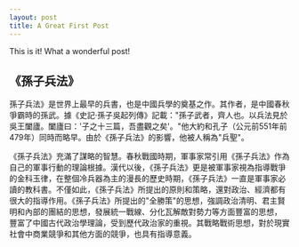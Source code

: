 ```yaml
---
layout: post
title: A Great First Post
---
```


This is it!
What a wonderful post!

## 《孫子兵法》
孫子兵法》是世界上最早的兵書，也是中國兵學的奠基之作。其作者，是中國春秋爭霸時的孫武。據《史記‧孫子吳起列傳》記載："孫子武者，齊人也。以兵法見於吳王闔廬。闔廬曰：'子之十三篇，吾盡觀之矣'。"他大約和孔子（公元前551年前479年）同時而略早。由於《孫子兵法》的影響，他被人稱為"兵聖"。

《孫子兵法》充滿了謀略的智慧。春秋戰國時期，軍事家常引用《孫子兵法》作為自己的軍事行動的理論根據。漢代以後，《孫子兵法》更是被軍事家視為指導戰爭的金科玉律，在整個冷兵器為主的漫長的歷史時期，《孫子兵法》一直是軍事家必讀的教科書。不僅如此，《孫子兵法》所提出的原則和策略，還對政治、經濟都有很大的指導作用。《孫子兵法》所提出的"全勝策"的思想，強調政治清明、君主賢明和內部的團結的思想，發展統一戰線、分化瓦解敵對勢力等方面豐富的思想，
豐富了中國古代政治學理論，受到歷代政治家的重視。其戰略戰術思想，對於現實社會中商業競爭和其他方面的競爭，也具有指導意義。
